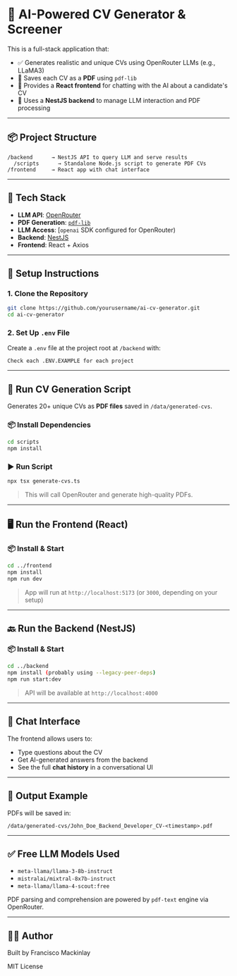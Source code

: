 # 🧠 AI-Powered CV Generator & Screener

This is a full-stack application that:

- ✅ Generates realistic and unique CVs using OpenRouter LLMs (e.g., LLaMA3)
- 🧾 Saves each CV as a **PDF** using `pdf-lib`
- 💬 Provides a **React frontend** for chatting with the AI about a candidate's CV
- 🚀 Uses a **NestJS backend** to manage LLM interaction and PDF processing

---

## 📦 Project Structure

```
/backend      → NestJS API to query LLM and serve results
  /scripts      → Standalone Node.js script to generate PDF CVs
/frontend     → React app with chat interface
```

---

## 🧰 Tech Stack

- **LLM API**: [OpenRouter](https://openrouter.ai)
- **PDF Generation**: [`pdf-lib`](https://github.com/Hopding/pdf-lib)
- **LLM Access**: [`openai` SDK configured for OpenRouter)
- **Backend**: [NestJS](https://nestjs.com)
- **Frontend**: React + Axios

---

## 🚀 Setup Instructions

### 1. Clone the Repository

```bash
git clone https://github.com/yourusername/ai-cv-generator.git
cd ai-cv-generator
```

### 2. Set Up `.env` File

Create a `.env` file at the project root at `/backend` with:

```
Check each .ENV.EXAMPLE for each project
```

---

## 📄 Run CV Generation Script

Generates 20+ unique CVs as **PDF files** saved in `/data/generated-cvs`.

### 📦 Install Dependencies

```bash
cd scripts
npm install
```

### ▶️ Run Script

```bash
npx tsx generate-cvs.ts
```

> This will call OpenRouter and generate high-quality PDFs.

---

## 🖥️ Run the Frontend (React)

### 📦 Install & Start

```bash
cd ../frontend
npm install
npm run dev
```

> App will run at `http://localhost:5173` (or `3000`, depending on your setup)

---

## 🔙 Run the Backend (NestJS)

### 📦 Install & Start

```bash
cd ../backend
npm install (probably using --legacy-peer-deps)
npm run start:dev
```

> API will be available at `http://localhost:4000`

---

## 💬 Chat Interface

The frontend allows users to:

- Type questions about the CV
- Get AI-generated answers from the backend
- See the full **chat history** in a conversational UI

---

## 📂 Output Example

PDFs will be saved in:

```
/data/generated-cvs/John_Doe_Backend_Developer_CV-<timestamp>.pdf
```

---

## ✅ Free LLM Models Used

- `meta-llama/llama-3-8b-instruct`
- `mistralai/mixtral-8x7b-instruct`
- `meta-llama/llama-4-scout:free`

PDF parsing and comprehension are powered by `pdf-text` engine via OpenRouter.

---

## 🧑‍💻 Author

Built by Francisco Mackinlay

MIT License
